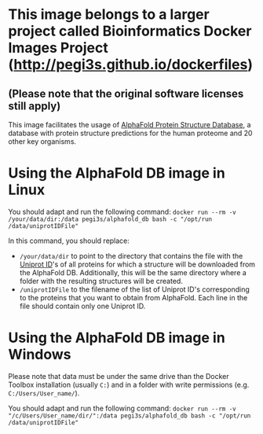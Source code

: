 

# This image belongs to a larger project called Bioinformatics Docker Images Project (http://pegi3s.github.io/dockerfiles)
## (Please note that the original software licenses still apply)

This image facilitates the usage of [AlphaFold Protein Structure Database](https://alphafold.ebi.ac.uk/), a database with protein structure predictions for the human proteome and 20 other key organisms.

# Using the AlphaFold DB image in Linux

You should adapt and run the following command: 
`docker run --rm -v /your/data/dir:/data pegi3s/alphafold_db bash -c "/opt/run /data/uniprotIDFile"`

In this command, you should replace:
- `/your/data/dir` to point to the directory that contains the file with the [Uniprot ID](https://www.uniprot.org/)'s of all proteins for which a structure will be downloaded from the AlphaFold DB.  Additionally, this will be the same directory where a folder with the resulting structures will be created.
- `/uniprotIDFile` to the filename of the list of Uniprot ID's corresponding to the proteins that you want to obtain from AlphaFold.  Each line in the file should contain only one Uniprot ID.


# Using the AlphaFold DB image in Windows

Please note that data must be under the same drive than the Docker Toolbox installation (usually `C:`) and in a folder with write permissions (e.g. `C:/Users/User_name/`).

You should adapt and run the following command:
`docker run --rm -v "/c/Users/User_name/dir/":/data pegi3s/alphafold_db bash -c "/opt/run /data/uniprotIDFile"`